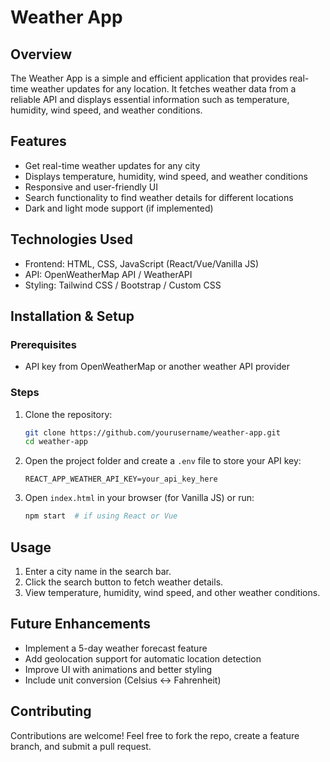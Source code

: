 # Weather App

## Overview
The Weather App is a simple and efficient application that provides real-time weather updates for any location. It fetches weather data from a reliable API and displays essential information such as temperature, humidity, wind speed, and weather conditions.

## Features
- Get real-time weather updates for any city
- Displays temperature, humidity, wind speed, and weather conditions
- Responsive and user-friendly UI
- Search functionality to find weather details for different locations
- Dark and light mode support (if implemented)

## Technologies Used
- Frontend: HTML, CSS, JavaScript (React/Vue/Vanilla JS)
- API: OpenWeatherMap API / WeatherAPI
- Styling: Tailwind CSS / Bootstrap / Custom CSS

## Installation & Setup
### Prerequisites
- API key from OpenWeatherMap or another weather API provider

### Steps
1. Clone the repository:
   ```sh
   git clone https://github.com/yourusername/weather-app.git
   cd weather-app
   ```
2. Open the project folder and create a `.env` file to store your API key:
   ```env
   REACT_APP_WEATHER_API_KEY=your_api_key_here
   ```
3. Open `index.html` in your browser (for Vanilla JS) or run:
   ```sh
   npm start  # if using React or Vue
   ```
## Usage
1. Enter a city name in the search bar.
2. Click the search button to fetch weather details.
3. View temperature, humidity, wind speed, and other weather conditions.

## Future Enhancements
- Implement a 5-day weather forecast feature
- Add geolocation support for automatic location detection
- Improve UI with animations and better styling
- Include unit conversion (Celsius ↔ Fahrenheit)

## Contributing
Contributions are welcome! Feel free to fork the repo, create a feature branch, and submit a pull request.




